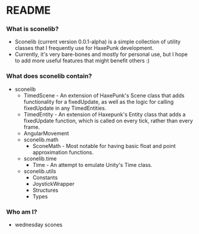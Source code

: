 # README #

### What is sconelib? ###

* Sconelib (current version 0.0.1-alpha) is a simple collection of utility classes that I frequently use for HaxePunk development.
* Currently, it's very bare-bones and mostly for personal use, but I hope to add more useful features that might benefit others :)

### What does sconelib contain? ###

* sconelib
	* TimedScene - An extension of HaxePunk's Scene class that adds functionality for a fixedUpdate, as well as the logic for calling fixedUpdate in any TimedEntities.
	* TimedEntity - An extension of Haxepunk's Entity class that adds a fixedUpdate function, which is called on every tick, rather than every frame.
	* AngularMovement
	* sconelib.math
		* SconeMath - Most notable for having basic float and point approximation functions.
	* sconelib.time
		* Time - An attempt to emulate Unity's Time class.
	* sconelib.utils
		* Constants
		* JoystickWrapper
		* Structures
		* Types

### Who am I? ###

* wednesday scones
